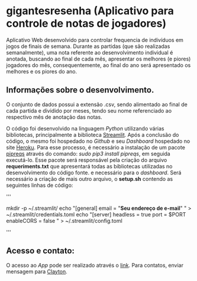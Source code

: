 # gigantesresenha (Aplicativo para controle de notas de jogadores)

Aplicativo Web desenvolvido para controlar frequencia de indivíduos em jogos de finais de semana. Durante as partidas (que são realizadas semanalmente), uma nota referente ao desenvolvimento individual é anotada, buscando ao final de cada mês, apresentar os melhores (e piores) jogadores do mês, consequentemente, ao final do ano será apresentado os melhores e os piores do ano.

## Informações sobre o desenvolvimento.

O conjunto de dados possui a extensão .csv, sendo alimentado ao final de cada partida e dividido por meses, tendo seu nome referenciado ao respectivo mês de anotação das notas.

O código foi desenvolvido na linguagem *Python* utilizando várias bibliotecas, principalmente a biblioteca [Streamlit](https://www.streamlit.io/). Após a conclusão do código, o mesmo foi hospedado no *Github* e seu *Dashboard* hospedado no site [Heroku](https://dashboard.heroku.com/). Para esse processo, é necessário a instalação de um pacote [pipreqs](https://pypi.org/project/pipreqs/) através do comando: *sudo pip3 install pipreqs*, em seguida executá-lo. Esse pacote será responsável pela criação do arquivo **requeriments.txt** que apresentará todas as bibliotecas utilizadas no desenvolvimento do código fonte. e necessário para o *dashboard*.
Será necessário a criação de mais outro arquivo, o **setup.sh** contendo as seguintes linhas de código:

'''

mkdir -p ~/.streamlit/
echo "[general]
email = \"**Seu endereço de e-mail**\"
" > ~/.streamlit/credentials.toml
echo "[server]
headless = true
port = $PORT
enableCORS = false
" > ~/.streamlit/config.toml

'''

## Acesso e contato:

O acesso ao *App* pode ser realizado através o [link](https://gigantesresenha.herokuapp.com/). Para contatos, enviar mensagem para [Clayton](https://www.linkedin.com/in/clayton-pereira-72491648/).
